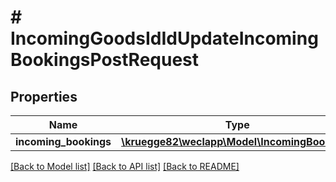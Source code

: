 # # IncomingGoodsIdIdUpdateIncomingBookingsPostRequest

## Properties

Name | Type | Description | Notes
------------ | ------------- | ------------- | -------------
**incoming_bookings** | [**\kruegge82\weclapp\Model\IncomingBooking[]**](IncomingBooking.md) |  |

[[Back to Model list]](../../README.md#models) [[Back to API list]](../../README.md#endpoints) [[Back to README]](../../README.md)
